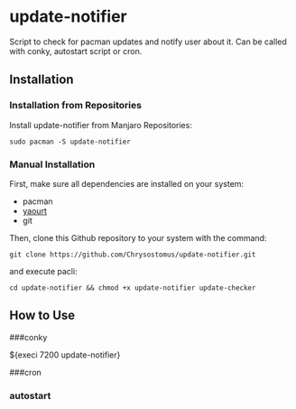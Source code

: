 # update-notifier
Script to check for pacman updates and notify user about it. Can be called with conky, autostart script or cron.


## Installation

### Installation from Repositories
Install update-notifier from Manjaro Repositories:
```
sudo pacman -S update-notifier
```

### Manual Installation
First, make sure all dependencies are installed on your system:
- pacman
- [yaourt](https://wiki.archlinux.org/index.php/Yaourt)
- git

Then, clone this Github repository to your system with the command:
```
git clone https://github.com/Chrysostomus/update-notifier.git
```
and execute pacli:
```
cd update-notifier && chmod +x update-notifier update-checker
```


## How to Use

###conky

${execi 7200 update-notifier}


###cron


### autostart

